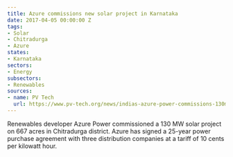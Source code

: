```yaml
---
title: Azure commissions new solar project in Karnataka
date: 2017-04-05 00:00:00 Z
tags:
- Solar
- Chitradurga
- Azure
states:
- Karnataka
sectors:
- Energy
subsectors:
- Renewables
sources:
- name: PV Tech
  url: https://www.pv-tech.org/news/indias-azure-power-commissions-130mw-solar-project-in-karnataka
---
```


Renewables developer Azure Power commissioned a 130 MW solar project on 667 acres in Chitradurga district. Azure has signed a 25-year power purchase agreement with three distribution companies at a tariff of 10 cents per kilowatt hour.
